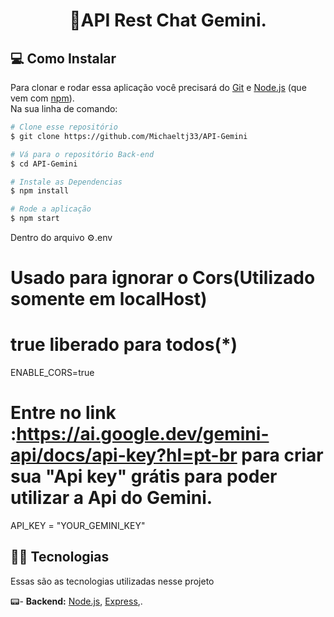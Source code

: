 <h1 align="center"> 
	🔐API Rest Chat Gemini.
</h1>

## 💻 Como Instalar

Para clonar e rodar essa aplicação você precisará do [Git](https://git-scm.com) e [Node.js](https://nodejs.org/en/download/) (que vem com [npm](http://npmjs.com)). 
<br>
Na sua linha de comando:

```bash
# Clone esse repositório
$ git clone https://github.com/Michaeltj33/API-Gemini

# Vá para o repositório Back-end
$ cd API-Gemini

# Instale as Dependencias
$ npm install

# Rode a aplicação
$ npm start
```

Dentro do arquivo ⚙️.env
# Usado para ignorar o Cors(Utilizado somente em localHost)
# true liberado para todos(*)
ENABLE_CORS=true

# Entre no link :https://ai.google.dev/gemini-api/docs/api-key?hl=pt-br para criar sua "Api key" grátis para poder utilizar a Api do Gemini.
API_KEY = "YOUR_GEMINI_KEY"

## 👨‍💻 Tecnologias

Essas são as tecnologias utilizadas nesse projeto

📟- **Backend:** [Node.js](https://nodejs.org/en/), [Express](https://expressjs.com/pt-br/),.